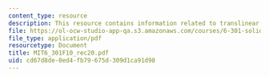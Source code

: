 ```yaml
---
content_type: resource
description: This resource contains information related to translinear circuits.
file: https://ol-ocw-studio-app-qa.s3.amazonaws.com/courses/6-301-solid-state-circuits-fall-2010/cd67d8de0ed4fb79675d309d1ca91d98_MIT6_301F10_rec20.pdf
file_type: application/pdf
resourcetype: Document
title: MIT6_301F10_rec20.pdf
uid: cd67d8de-0ed4-fb79-675d-309d1ca91d98
---
```

